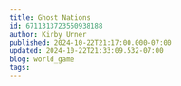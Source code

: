 ```yaml
---
title: Ghost Nations
id: 6711313723550938188
author: Kirby Urner
published: 2024-10-22T21:17:00.000-07:00
updated: 2024-10-22T21:33:09.532-07:00
blog: world_game
tags: 
---
```



